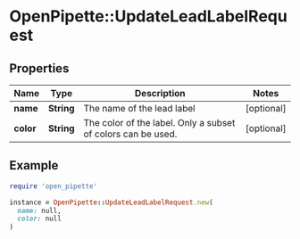 # OpenPipette::UpdateLeadLabelRequest

## Properties

| Name | Type | Description | Notes |
| ---- | ---- | ----------- | ----- |
| **name** | **String** | The name of the lead label | [optional] |
| **color** | **String** | The color of the label. Only a subset of colors can be used. | [optional] |

## Example

```ruby
require 'open_pipette'

instance = OpenPipette::UpdateLeadLabelRequest.new(
  name: null,
  color: null
)
```

